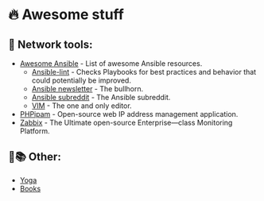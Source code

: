 🔥 Awesome stuff
================

🔨 Network tools:
-----------------
- [Awesome Ansible](https://github.com/ansible-community/awesome-ansible) - List of awesome Ansible resources.
    - [Ansible-lint](https://github.com/ansible/ansible-lint) - Checks Playbooks for best practices and behavior that could potentially be improved.
    - [Ansible newsletter](https://github.com/ansible/community/wiki/News) - The bullhorn.
    - [Ansible subreddit](https://www.reddit.com/r/ansible/) - The Ansible subreddit.
    - [VIM](https://github.com/vim/vim) - The one and only editor.
- [PHPipam](https://github.com/phpipam/phpipam) - Open-source web IP address management application.
- [Zabbix](https://github.com/zabbix) - The Ultimate open-source Enterprise—class Monitoring Platform.

🧘📚 Other:
------
- [Yoga](https://www.youtube.com/channel/UCciuZl2ydLCvN5txlLW0rIg)
- [Books](https://github.com/hackerkid/Mind-Expanding-Books#readme)
